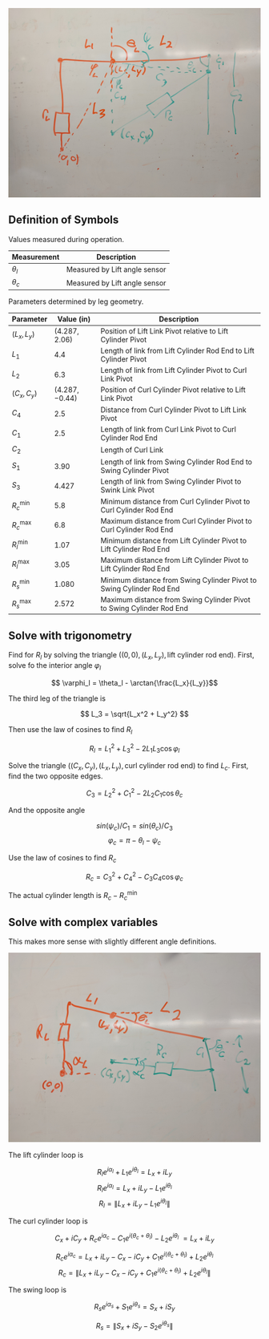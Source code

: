 ![Sketch of Leg Geometry](LiftCurlGeometry.jpg)

## Definition of Symbols

Values measured during operation.

| Measurement  | Description                   |
|--------------|-------------------------------|
| $\theta_l$   | Measured by Lift angle sensor |
| $\theta_c$   | Measured by Lift angle sensor |

Parameters determined by leg geometry.

| Parameter | Value (in) | Description                                                    |
|-----------|------------|-----------------------------------------------------------------
| $(L_x, L_y)$ | $(4.287, 2.06)$ | Position of Lift Link Pivot relative to Lift Cylinder Pivot |
| $L_1$     | $4.4$      | Length of link from Lift Cylinder Rod End to Lift Cylinder Pivot |
| $L_2$     | $6.3$      | Length of link from Lift Cylinder Pivot to Curl Link Pivot     |
| $(C_x, C_y)$ | $(4.287, -0.44)$ | Position of Curl Cylinder Pivot relative to Lift Link Pivot           |
| $C_4$     | $2.5$      | Distance from Curl Cylinder Pivot to Lift Link Pivot           |
| $C_1$     | $2.5$      | Length of link from Curl Link Pivot to Curl Cylinder Rod End   |
| $C_2$     |            | Length of Curl Link                                            |
| $S_1$     | $3.90$     | Length of link from Swing Cylinder Rod End to Swing Cylinder Pivot |
| $S_3$     | $4.427$    | Length of link from Swing Cylinder Pivot to Swink Link Pivot   |
| $R_c^{\textrm{min}}$ | $5.8$ | Minimum distance from Curl Cylinder Pivot to Curl Cylinder Rod End |
| $R_c^{\textrm{max}}$ | $6.8$ | Maximum distance from Curl Cylinder Pivot to Curl Cylinder Rod End |
| $R_l^{\textrm{min}}$ | $1.07$ | Minimum distance from Lift Cylinder Pivot to Lift Cylinder Rod End |
| $R_l^{\textrm{max}}$ | $3.05$ | Maximum distance from Lift Cylinder Pivot to Lift Cylinder Rod End |
| $R_s^{\textrm{min}}$ | $1.080$ | Minimum distance from Swing Cylinder Pivot to Swing Cylinder Rod End |
| $R_s^{\textrm{max}}$ | $2.572$ | Maximum distance from Swing Cylinder Pivot to Swing Cylinder Rod End |

## Solve with trigonometry

Find for $R_l$ by solving the triangle $((0,0), (L_x, L_y), \textrm{lift
cylinder rod end})$. First, solve fo the interior angle $\varphi_l$

$$ \varphi_l =  \theta_l - \arctan{\frac{L_x}{L_y}}$$

The third leg of the triangle is

$$ L_3 = \sqrt{L_x^2 + L_y^2} $$

Then use the law of cosines to find $R_l$

$$ R_l = L_1^2 + L_3^2 - 2 L_1 L_3 \cos{\varphi_l} $$

Solve the triangle $((C_x, C_y), (L_x, L_y), \textrm{curl cylinder rod end})$ to
find $L_c$. First, find the two opposite edges.

$$ C_3 = L_2^2 + C_1^2 - 2 L_2 C_1 \cos{\theta_c} $$

And the opposite angle

$$ sin(\psi_c) / C_1 = sin(\theta_c) / C_3 $$
$$ \varphi_c = \pi - \theta_l - \psi_c $$

Use the law of cosines to find $R_c$

$$ R_c = C_3^2 + C_4^2 - C_3 C_4 \cos{\varphi_c} $$

The actual cylinder length is $R_c - R_c^{\textrm{min}}$

## Solve with complex variables

This makes more sense with slightly different angle definitions.

![Alternate Sketch of Leg Geometry](LiftCurlGeometryCplx.jpg)


The lift cylinder loop is

$$ R_l e^{i \alpha_l} + L_1 e^{i \theta_l} = L_x + i L_y $$
$$ R_l e^{i \alpha_l} = L_x + i L_y - L_1 e^{i \theta_l} $$
$$ R_l = \left\| L_x + i L_y - L_1 e^{i \theta_l} \right\| $$

The curl cylinder loop is

$$ C_x + i C_y + R_c e^{i \alpha_c} - C_1 e^{i (\theta_c + \theta_l)} - L_2 e^{i \theta_l} \
   = L_x + i L_y $$

$$ R_c e^{i \alpha_c} = L_x + i L_y - C_x - i C_y + C_1 e^{i (\theta_c + \theta_l)} + L_2 e^{i \theta_l} $$
$$ R_c = \left\|L_x + i L_y - C_x - i C_y + C_1 e^{i (\theta_c + \theta_l)} + L_2 e^{i \theta_l}\right\| $$

The swing loop is

$$ R_s e^{i \alpha_s} + S_1 e^{i \theta_s} = S_x + i S_y $$

$$ R_s = \left\|S_x + i S_y - S_2 e^{i \theta_s}\right\| $$
